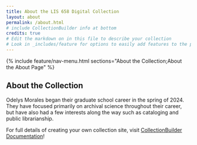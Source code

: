 ```yaml
---
title: About the LIS 658 Digital Collection
layout: about
permalink: /about.html
# include CollectionBuilder info at bottom
credits: true
# Edit the markdown on in this file to describe your collection
# Look in _includes/feature for options to easily add features to the page
---
```


{% include feature/nav-menu.html sections="About the Collection;About the About Page" %}

## About the Collection

Odelys Morales began their graduate school career in the spring of 2024. They have focused primarily on archival science throughout their career, but have also had a few interests along the way such as cataloging and public librarianship. 


For full details of creating your own collection site, visit [CollectionBuilder Documentation](https://collectionbuilder.github.io/cb-docs/)!

